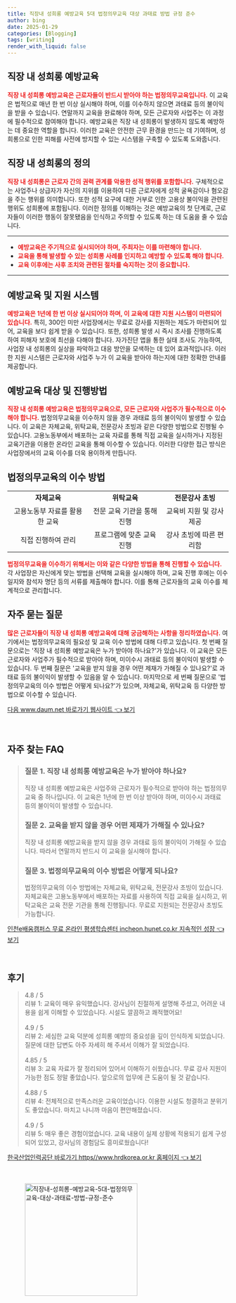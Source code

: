 ```yaml
---
title: 직장내 성희롱 예방교육 5대 법정의무교육 대상 과태료 방법 규정 준수
author: bing
date: 2025-01-29
categories: [Blogging]
tags: [writing]
render_with_liquid: false
---
```



<h2 id='직장_내_성희롱_예방교육'>직장 내 성희롱 예방교육</h2>

<p><b><span style="color: #ee2323;">직장 내 성희롱 예방교육은 근로자들이 반드시 받아야 하는 법정의무교육입니다.</span></b> 이 교육은 법적으로 매년 한 번 이상 실시해야 하며, 이를 이수하지 않으면 과태료 등의 불이익을 받을 수 있습니다. 연말까지 교육을 완료해야 하며, 모든 근로자와 사업주는 이 과정에 필수적으로 참여해야 합니다. 예방교육은 직장 내 성희롱이 발생하지 않도록 예방하는 데 중요한 역할을 합니다. 이러한 교육은 안전한 근무 환경을 만드는 데 기여하며, 성희롱으로 인한 피해를 사전에 방지할 수 있는 시스템을 구축할 수 있도록 도와줍니다.</p>

<h2 id='직장_내_성희롱의_정의'>직장 내 성희롱의 정의</h2>

<p><b><span style="color: #ee2323;">직장 내 성희롱은 근로자 간의 권력 관계를 악용한 성적 행위를 포함합니다.</span></b> 구체적으로는 사업주나 상급자가 자신의 지위를 이용하여 다른 근로자에게 성적 굴욕감이나 혐오감을 주는 행위를 의미합니다. 또한 성적 요구에 대한 거부로 인한 고용상 불이익을 관련된 행위도 성희롱에 포함됩니다. 이러한 정의를 이해하는 것은 예방교육의 첫 단계로, 근로자들이 이러한 행동이 잘못됐음을 인식하고 주의할 수 있도록 하는 데 도움을 줄 수 있습니다.</p>

<hr />

<ul>
    <li><b><span style="color: #ee2323;">예방교육은 주기적으로 실시되어야 하며, 주최자는 이를 마련해야 합니다.</span></b></li>
    <li><b><span style="color: #ee2323;">교육을 통해 발생할 수 있는 성희롱 사례를 인지하고 예방할 수 있도록 해야 합니다.</span></b></li>
    <li><b><span style="color: #ee2323;">교육 이후에는 사후 조치와 관련된 절차를 숙지하는 것이 중요합니다.</span></b></li>
</ul>

<hr />

<h2 id='예방교육_및_지원_시스템'>예방교육 및 지원 시스템</h2>

<p><b><span style="color: #ee2323;">예방교육은 1년에 한 번 이상 실시되어야 하며, 이 교육에 대한 지원 시스템이 마련되어 있습니다.</span></b> 특히, 300인 미만 사업장에서는 무료로 강사를 지원하는 제도가 마련되어 있어, 교육을 보다 쉽게 받을 수 있습니다. 또한, 성희롱 발생 시 즉시 조사를 진행하도록 하여 피해자 보호에 최선을 다해야 합니다. 자가진단 앱을 통한 실태 조사도 가능하여, 사업장 내 성희롱의 실상을 파악하고 대응 방안을 모색하는 데 있어 효과적입니다. 이러한 지원 시스템은 근로자와 사업주 누가 이 교육을 받아야 하는지에 대한 정확한 안내를 제공합니다.</p>

<h2 id='예방교육_대상_및_진행방법'>예방교육 대상 및 진행방법</h2>

<p><b><span style="color: #ee2323;">직장 내 성희롱 예방교육은 법정의무교육으로, 모든 근로자와 사업주가 필수적으로 이수해야 합니다.</span></b> 법정의무교육을 이수하지 않을 경우 과태료 등의 불이익이 발생할 수 있습니다. 이 교육은 자체교육, 위탁교육, 전문강사 초빙과 같은 다양한 방법으로 진행될 수 있습니다. 고용노동부에서 배포하는 교육 자료를 통해 직접 교육을 실시하거나 지정된 교육기관을 이용한 온라인 교육을 통해 이수할 수 있습니다. 이러한 다양한 접근 방식은 사업장에서의 교육 이수를 더욱 용이하게 만듭니다.</p>

<h2 id='법정의무교육의_이수_방법'>법정의무교육의 이수 방법</h2>

<table>
    <tr>
        <td style="text-align: center; height: 17px;"><b>자체교육</b></td>
        <td style="text-align: center; height: 17px;"><b>위탁교육</b></td>
        <td style="text-align: center; height: 17px;"><b>전문강사 초빙</b></td>
    </tr>
    <tr>
        <td style="text-align: center; height: 17px;">고용노동부 자료를 활용한 교육</td>
        <td style="text-align: center; height: 17px;">전문 교육 기관을 통해 진행</td>
        <td style="text-align: center; height: 17px;">교육비 지원 및 강사 제공</td>
    </tr>
    <tr>
        <td style="text-align: center; height: 17px;">직접 진행하여 관리</td>
        <td style="text-align: center; height: 17px;">프로그램에 맞춘 교육 진행</td>
        <td style="text-align: center; height: 17px;">강사 초빙에 따른 편리함</td>
    </tr>
</table>

<p><b><span style="color: #ee2323;">법정의무교육을 이수하기 위해서는 이와 같은 다양한 방법을 통해 진행할 수 있습니다.</span></b> 각 사업장은 자신에게 맞는 방법을 선택해 교육을 실시해야 하며, 교육 진행 후에는 이수 일지와 참석자 명단 등의 서류를 제출해야 합니다. 이를 통해 근로자들의 교육 이수를 체계적으로 관리합니다.</p>

<h2 id='자주_묻는_질문'>자주 묻는 질문</h2>

<p><b><span style="color: #ee2323;">많은 근로자들이 직장 내 성희롱 예방교육에 대해 궁금해하는 사항을 정리하였습니다.</span></b> 여기에서는 법정의무교육의 필요성 및 교육 이수 방법에 대해 다루고 있습니다. 첫 번째 질문으로는 '직장 내 성희롱 예방교육은 누가 받아야 하나요?'가 있습니다. 이 교육은 모든 근로자와 사업주가 필수적으로 받아야 하며, 미이수시 과태료 등의 불이익이 발생할 수 있습니다. 두 번째 질문은 '교육을 받지 않을 경우 어떤 제재가 가해질 수 있나요?'로 과태료 등의 불이익이 발생할 수 있음을 알 수 있습니다. 마지막으로 세 번째 질문으로 '법정의무교육의 이수 방법은 어떻게 되나요?'가 있으며, 자체교육, 위탁교육 등 다양한 방법으로 이수할 수 있습니다.</p>


<p><a class="click-button" title="다음 www.daum.net 바로가기 웹사이트" href="https://adkhouse.github.io/posts/%EB%8B%A4%EC%9D%8C-www.daum.net-%EB%B0%94%EB%A1%9C%EA%B0%80%EA%B8%B0-%EC%9B%B9%EC%82%AC%EC%9D%B4%ED%8A%B8/" rel="dofollow">다음 www.daum.net 바로가기 웹사이트 👈 보기</a></p><br>
<h2 id='자주_찾는_FAQ'>자주 찾는 FAQ</h2>
<div itemscope="" itemtype="https://schema.org/FAQPage"> 
<blockquote> 
<div itemscope="" itemprop="mainEntity" itemtype="https://schema.org/Question"> 
<h3 itemprop="name">질문 1. 직장 내 성희롱 예방교육은 누가 받아야 하나요?</h3> 
<div itemscope="" itemprop="acceptedAnswer" itemtype="https://schema.org/Answer"> 
<span itemprop="text"> 
<p>직장 내 성희롱 예방교육은 사업주와 근로자가 필수적으로 받아야 하는 법정의무교육 중 하나입니다. 이 교육은 1년에 한 번 이상 받아야 하며, 미이수시 과태료 등의 불이익이 발생할 수 있습니다.</p> 
</span> 
</div> 
</div> 
<div itemscope="" itemprop="mainEntity" itemtype="https://schema.org/Question"> 
<h3 itemprop="name">질문 2. 교육을 받지 않을 경우 어떤 제재가 가해질 수 있나요?</h3> 
<div itemscope="" itemprop="acceptedAnswer" itemtype="https://schema.org/Answer"> 
<span itemprop="text"> 
<p>직장 내 성희롱 예방교육을 받지 않을 경우 과태료 등의 불이익이 가해질 수 있습니다. 따라서 연말까지 반드시 이 교육을 실시해야 합니다.</p> 
</span> 
</div> 
</div> 
<div itemscope="" itemprop="mainEntity" itemtype="https://schema.org/Question"> 
<h3 itemprop="name">질문 3. 법정의무교육의 이수 방법은 어떻게 되나요?</h3> 
<div itemscope="" itemprop="acceptedAnswer" itemtype="https://schema.org/Answer"> 
<span itemprop="text"> 
<p>법정의무교육의 이수 방법에는 자체교육, 위탁교육, 전문강사 초빙이 있습니다. 자체교육은 고용노동부에서 배포하는 자료를 사용하여 직접 교육을 실시하고, 위탁교육은 교육 전문 기관을 통해 진행됩니다. 무료로 지원되는 전문강사 초빙도 가능합니다.</p> 
</span> 
</div> 
</div> 
</blockquote> 
</div>
<p><a class="click-button" title="인천e배움캠퍼스 무료 온라인 평생학습센터 incheon.hunet.co.kr 지속적인 성장" href="https://adkhouse.github.io/posts/%EC%9D%B8%EC%B2%9Ce%EB%B0%B0%EC%9B%80%EC%BA%A0%ED%8D%BC%EC%8A%A4-%EB%AC%B4%EB%A3%8C-%EC%98%A8%EB%9D%BC%EC%9D%B8-%ED%8F%89%EC%83%9D%ED%95%99%EC%8A%B5%EC%84%BC%ED%84%B0-incheon.hunet.co.kr-%EC%A7%80%EC%86%8D%EC%A0%81%EC%9D%B8-%EC%84%B1%EC%9E%A5/" rel="dofollow">인천e배움캠퍼스 무료 온라인 평생학습센터 incheon.hunet.co.kr 지속적인 성장 👈 보기</a></p><br>
<h2 id='후기'>후기</h2>
<div itemscope itemtype="https://schema.org/Product">
  <blockquote>
  <div itemprop="review" itemscope itemtype="https://schema.org/Review">
      <div itemprop="reviewRating" itemscope itemtype="https://schema.org/Rating"> <span itemprop="ratingValue">4.8</span> / <span itemprop="bestRating">5</span> </div>
      <span itemprop="reviewBody">리뷰 1: 교육이 매우 유익했습니다. 강사님이 친절하게 설명해 주셨고, 어려운 내용을 쉽게 이해할 수 있었습니다. 시설도 깔끔하고 쾌적했어요!</span>
  </div>
  <br>
  <div itemprop="review" itemscope itemtype="https://schema.org/Review">
      <div itemprop="reviewRating" itemscope itemtype="https://schema.org/Rating"> <span itemprop="ratingValue">4.9</span> / <span itemprop="bestRating">5</span> </div>
      <span itemprop="reviewBody">리뷰 2: 세심한 교육 덕분에 성희롱 예방의 중요성을 깊이 인식하게 되었습니다. 질문에 대한 답변도 아주 자세히 해 주셔서 이해가 잘 되었습니다.</span>
  </div>
  <br>
  <div itemprop="review" itemscope itemtype="https://schema.org/Review">
      <div itemprop="reviewRating" itemscope itemtype="https://schema.org/Rating"> <span itemprop="ratingValue">4.85</span> / <span itemprop="bestRating">5</span> </div>
      <span itemprop="reviewBody">리뷰 3: 교육 자료가 잘 정리되어 있어서 이해하기 쉬웠습니다. 무료 강사 지원이 가능한 점도 정말 좋았습니다. 앞으로의 업무에 큰 도움이 될 것 같습니다.</span>
  </div>
  <br>
  <div itemprop="review" itemscope itemtype="https://schema.org/Review">
      <div itemprop="reviewRating" itemscope itemtype="https://schema.org/Rating"> <span itemprop="ratingValue">4.88</span> / <span itemprop="bestRating">5</span> </div>
      <span itemprop="reviewBody">리뷰 4: 전체적으로 만족스러운 교육이었습니다. 이용한 시설도 청결하고 분위기도 좋았습니다. 마치고 나니까 마음이 편안해졌습니다.</span>
  </div>
  <br>
  <div itemprop="review" itemscope itemtype="https://schema.org/Review">
      <div itemprop="reviewRating" itemscope itemtype="https://schema.org/Rating"> <span itemprop="ratingValue">4.9</span> / <span itemprop="bestRating">5</span> </div>
      <span itemprop="reviewBody">리뷰 5: 매우 좋은 경험이었습니다. 교육 내용이 실제 상황에 적용되기 쉽게 구성되어 있었고, 강사님의 경험담도 흥미로웠습니다!</span>
  </div>
  </blockquote>
</div>
<p><a class="click-button" title="한국산업인력공단 바로가기 https//www.hrdkorea.or.kr 홈페이지" href="https://adkhouse.github.io/posts/%ED%95%9C%EA%B5%AD%EC%82%B0%EC%97%85%EC%9D%B8%EB%A0%A5%EA%B3%B5%EB%8B%A8-%EB%B0%94%EB%A1%9C%EA%B0%80%EA%B8%B0-httpswww.hrdkorea.or.kr-%ED%99%88%ED%8E%98%EC%9D%B4%EC%A7%80/" rel="dofollow">한국산업인력공단 바로가기 https//www.hrdkorea.or.kr 홈페이지 👈 보기</a></p><br>
<figure class="image"><img src="https://adkhouse.github.io/assets/img/thumbnail/직장내-성희롱-예방교육-5대-법정의무교육-대상-과태료-방법-규정-준수.webp" alt="직장내-성희롱-예방교육-5대-법정의무교육-대상-과태료-방법-규정-준수" width="256" height="256"></figure>